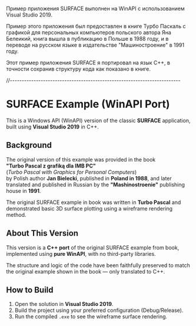

Пример приложения SURFACE выполнен на WinAPI с использованием Visual Studio 2019.

Пример этого приложения был предоставлен в книге Турбо Паскаль с графикой для персональных компьютеров польского автора Яна Белеикий, книга вышла в публикацию в Польше в 1988 году, и в переводе на русском языке в издательстве "Машиностроение" в 1991 году.

Этот пример приложения SURFACE я портировал на язык С++, в точности сохранив структуру кода как показано в книге.

//------------------------------------------------------------------------

# SURFACE Example (WinAPI Port)

This is a Windows API (WinAPI) version of the classic **SURFACE** application, built using **Visual Studio 2019** in C++.

## Background

The original version of this example was provided in the book  
**"Turbo Pascal z grafiką dla IMB PC"**  
(*Turbo Pascal with Graphics for Personal Computers*)  
by Polish author **Jan Bielecki**, published in **Poland in 1988**, and later translated and published in Russian by the **"Mashinostroenie"** publishing house in **1991**.

The original SURFACE example in book was written in **Turbo Pascal** and demonstrated basic 3D surface plotting using a wireframe rendering method.

## About This Version

This version is a **C++ port** of the original SURFACE example from book, implemented using **pure WinAPI**, with no third-party libraries.

The structure and logic of the code have been faithfully preserved to match the original example shown in the book — only translated to C++.

## How to Build

1. Open the solution in **Visual Studio 2019**.
2. Build the project using your preferred configuration (Debug/Release).
3. Run the compiled `.exe` to see the wireframe surface rendering.
